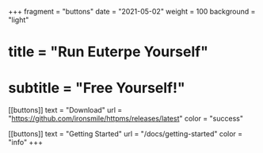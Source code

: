 +++
fragment = "buttons"
date = "2021-05-02"
weight = 100
background = "light"

# title = "Run Euterpe Yourself"
# subtitle = "Free Yourself!"

[[buttons]]
  text = "Download"
  url = "https://github.com/ironsmile/httpms/releases/latest"
  color = "success"

[[buttons]]
  text = "Getting Started"
  url = "/docs/getting-started"
  color = "info"
+++
